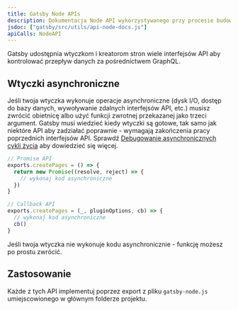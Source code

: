 ```yaml
---
title: Gatsby Node APIs
description: Dokumentacja Node API wykorzystywanego przy procesie budowania do powszechnych zastosowań, takich jak tworzenie stron
jsdoc: ["gatsby/src/utils/api-node-docs.js"]
apiCalls: NodeAPI
---
```


Gatsby udostępnia wtyczkom i kreatorom stron wiele interfejsów API aby kontrolować przepływ danych za pośrednictwem GraphQL.

## Wtyczki asynchroniczne

Jeśli twoja wtyczka wykonuje operacje asynchroniczne (dysk I/O, dostęp do bazy danych, wywoływanie zdalnych interfejsów API, etc.) musisz zwrócić obietnicę albo użyć funkcji zwrotnej przekazanej jako trzeci argument. Gatsby musi wiedzieć kiedy wtyczki są gotowe, tak samo jak niektóre API aby zadziałać poprawnie - wymagają zakończenia pracy poprzednich interfejsów API. Sprawdź [Debugowanie asynchronicznych cykli życia](/docs/debugging-async-lifecycles/) aby dowiedzieć się więcej.

```javascript
// Promise API
exports.createPages = () => {
  return new Promise((resolve, reject) => {
    // wykonaj kod asynchroniczne
  })
}

// Callback API
exports.createPages = (_, pluginOptions, cb) => {
  // wykonaj kod asynchroniczne
  cb()
}
```

Jeśli twoja wtyczka nie wykonuje kodu asynchronicznie - funkcję możesz po prostu zwrócić.

## Zastosowanie

Każde z tych API implementuj poprzez export z pliku `gatsby-node.js` umiejscowionego w głównym folderze projektu.
